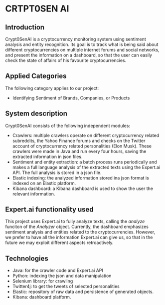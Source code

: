 # CRTPT0SEN AI

##  Introduction
Crypt0SenAI is a cryptocurrency monitoring system using sentiment analysis and entity recognition. Its goal is to track what is being said about different cryptocurrencies on multiple internet forums and social networks, and present the information on a dashboard, so that the user can easily check the state of affairs of his favourite cryptocurrencies.

## Applied Categories
The following category applies to our project:
- Identifying Sentiment of Brands, Companies, or Products

## System description
Crypt0SenAI consists of the following independent modules:
- Crawlers: multiple crawlers operate on different cryptocurrency related subreddits, the Yahoo Finance forums and checks on the Twitter account of cryptocurrency related personalities (Elon Musk). These crawlers were made in Java and run every four hours, saving the extracted information in json files.
- Sentiment and entity extraction: a batch process runs periodically and makes a full language analysis of the extracted texts using the Expert.ai API. The full analysis is stored in a json file.
- Elastic indexing: the analyzed information stored ina json format is indexed on an Elastic platform.
- Kibana dashboard: a Kibana dashboard is used to show the user the relevant information.

## Expert.ai functionality used
This project uses Expert.ai to fully analyze texts, calling the *analyze* funciton of the *Analyzer* object. Currently, the dashboard emphasizes sentiment analysis and entities related to the cryptocurrencies. However, we prefer to have all the information Expert.ai can give us, so that in the future we may exploit different aspects retroactively.

## Technologies
- Java: for the crawler code and Expert.ai API 
- Python: indexing the json and data manipulation
- Selenium library: for crawling
- Twitter4j: to get the tweets of selected personalities
- Elastic: repository of raw data and persistence of generated objects.
- Kibana: dashboard platform.
